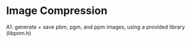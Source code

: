 # Image Compression

A1: generate + save pbm, pgm, and ppm images, using a provided library (libpnm.h)
